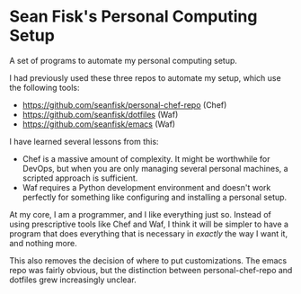 # Sean Fisk's Personal Computing Setup

A set of programs to automate my personal computing setup.

I had previously used these three repos to automate my setup, which use the following tools:

- https://github.com/seanfisk/personal-chef-repo (Chef)
- https://github.com/seanfisk/dotfiles (Waf)
- https://github.com/seanfisk/emacs (Waf)

I have learned several lessons from this:

- Chef is a massive amount of complexity. It might be worthwhile for DevOps, but when you are only managing several personal machines, a scripted approach is sufficient.
- Waf requires a Python development environment and doesn't work perfectly for something like configuring and installing a personal setup.

At my core, I am a programmer, and I like everything just so. Instead of using prescriptive tools like Chef and Waf, I think it will be simpler to have a program that does everything that is necessary in *exactly* the way I want it, and nothing more.

This also removes the decision of where to put customizations. The emacs repo was fairly obvious, but the distinction between personal-chef-repo and dotfiles grew increasingly unclear.
